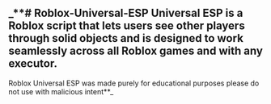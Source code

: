 _**# Roblox-Universal-ESP
Universal ESP is a Roblox script that lets users see other players through solid objects and is designed to work seamlessly across all Roblox games and with any executor.
-----
Roblox Universal ESP was made purely for educational purposes please do not use with malicious intent**_
